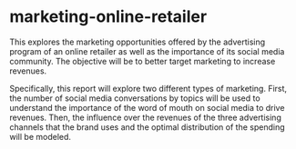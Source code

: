 # marketing-online-retailer

This explores the marketing opportunities offered by the advertising program of an online retailer as well as the importance of its social media community.
The objective will be to better target marketing to increase revenues. 

Specifically, this report will explore two different types of marketing. 
First, the number of social media conversations by topics will be used to understand the importance of the word of mouth on social media to drive revenues.
Then, the influence over the revenues of the three advertising channels that the brand uses and the optimal distribution of the spending will be modeled.

